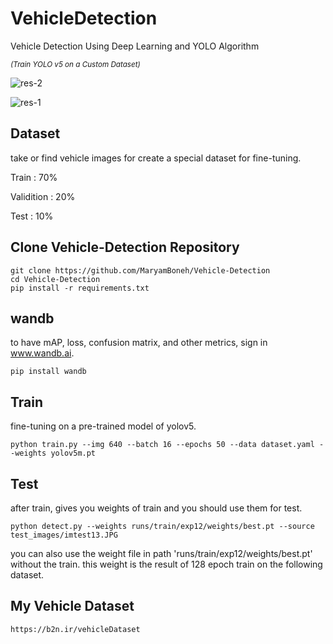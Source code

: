 # VehicleDetection
Vehicle Detection Using Deep Learning and YOLO Algorithm

<sup> *(Train YOLO v5 on a Custom Dataset)* </sup>

![res-2](https://user-images.githubusercontent.com/72157067/156183131-b661ba59-22e5-4c73-b5a9-e0b0855cc68a.jpg)

![res-1](https://user-images.githubusercontent.com/72157067/156183111-cb0f09bb-cfe1-490f-bccc-335748111107.jpg)


## Dataset

take or find vehicle images for create a special dataset for fine-tuning.

Train : 70%

Validition : 20%

Test : 10%


## Clone Vehicle-Detection Repository
```
git clone https://github.com/MaryamBoneh/Vehicle-Detection
cd Vehicle-Detection
pip install -r requirements.txt
```

## wandb

to have mAP, loss, confusion matrix, and other metrics, sign in www.wandb.ai.

```
pip install wandb
```

## Train

fine-tuning on a pre-trained model of yolov5.

```
python train.py --img 640 --batch 16 --epochs 50 --data dataset.yaml --weights yolov5m.pt
```

## Test

after train, gives you weights of train and you should use them for test.

```
python detect.py --weights runs/train/exp12/weights/best.pt --source test_images/imtest13.JPG
```


you can also use the weight file in path 'runs/train/exp12/weights/best.pt' without the train.
this weight is the result of 128 epoch train on the following dataset.

## My Vehicle Dataset
```
https://b2n.ir/vehicleDataset
```

